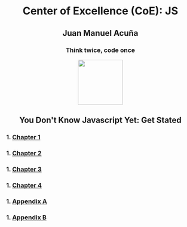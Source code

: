 <h1 align='center'>Center of Excellence (CoE): JS</h1>
<h2 align='center'>Juan Manuel Acuña</h2>
<h3 align='center'>Think twice, code once</h3>

<p align="center">
  <img src="https://upload.wikimedia.org/wikipedia/commons/thumb/9/99/Unofficial_JavaScript_logo_2.svg/2048px-Unofficial_JavaScript_logo_2.svg.png" width="120" />
</p>

<h2 align='center'>You Don't Know Javascript Yet: Get Stated</h2>

### 1. [Chapter 1](https://github.com/Unosquare-CoE-JavaScript/juan-manuel-acuna/tree/training/YDNJSY_Get_Started/chapter_1.md)

### 1. [Chapter 2](https://github.com/Unosquare-CoE-JavaScript/juan-manuel-acuna/tree/training/YDNJSY_Get_Started/chapter_2.md)

### 1. [Chapter 3](https://github.com/Unosquare-CoE-JavaScript/juan-manuel-acuna/tree/training/YDNJSY_Get_Started/chapter_3.md)

### 1. [Chapter 4](https://github.com/Unosquare-CoE-JavaScript/juan-manuel-acuna/tree/training/YDNJSY_Get_Started/chapter_4.md)

### 1. [Appendix A](https://github.com/Unosquare-CoE-JavaScript/juan-manuel-acuna/tree/training/YDNJSY_Get_Started/appendix_a.md)

### 1. [Appendix B](https://github.com/Unosquare-CoE-JavaScript/juan-manuel-acuna/tree/training/YDNJSY_Get_Started/appendix_b.md)
